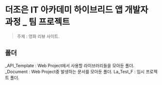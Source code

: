 # 더조은 IT 아카데미 하이브리드 앱 개발자 과정 _ 팀 프로젝트
>주제 : 영화 리뷰 사이트.

## 폴더
_API_Template : Web Project에서 사용할 라이브러리들을 모아둔 폴더.
_Document : Web Project중 발생하는 문서를 모아둔 폴더.
La_Test_F : 임시 프로젝트 폴더.
